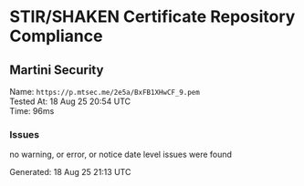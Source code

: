 # STIR/SHAKEN Certificate Repository Compliance

## Martini Security

Name: `https://p.mtsec.me/2e5a/BxFB1XHwCF_9.pem`\
Tested At: 18 Aug 25 20:54 UTC\
Time: 96ms

### Issues

no warning, or error, or notice date level issues were found

Generated: 18 Aug 25 21:13 UTC